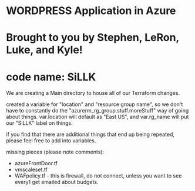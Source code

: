 # WORDPRESS Application in Azure
# Brought to you by Stephen, LeRon, Luke, and Kyle! 
# code name: SiLLK

We are creating a Main directory to house all of our Terraform changes.

created a variable for "location" and "resource group name", so we don't have to constantly do the "azurerm_rg_group.stuff.moreStuff" way of going about things.
var.location will default as "East US", and var.rg_name will put our "SiLLK" label on things.

if you find that there are additional things that end up being repeated, please feel free to add into variables.

missing pieces (please note comments):
- azureFrontDoor.tf
- vmscaleset.tf
- WAFpolicy.tf - this is firewall, do not connect, unless you want to see every1 get emailed about budgets.
